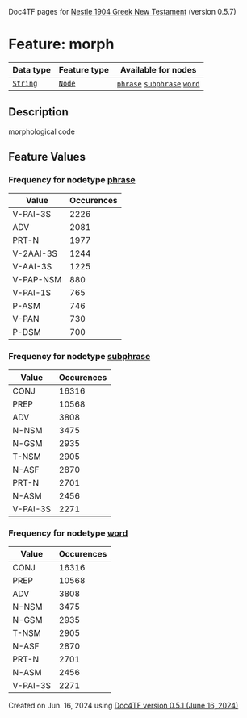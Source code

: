 Doc4TF pages for [Nestle 1904 Greek New Testament](https://github.com/saulocantanhede/tfgreek2/tree/main/tf) (version 0.5.7)
# Feature: morph
Data type|Feature type|Available for nodes
---|---|---
[`String`](featuresbydatatype.md#string)|[`Node`](featuresbytype.md#node)| [`phrase`](featuresbynodetype.md#phrase)  [`subphrase`](featuresbynodetype.md#subphrase)  [`word`](featuresbynodetype.md#word) 
## Description
morphological code
## Feature Values
### Frequency for nodetype [phrase](featuresbynodetype.md#phrase)
Value|Occurences
---|---
V-PAI-3S|2226
ADV|2081
PRT-N|1977
V-2AAI-3S|1244
V-AAI-3S|1225
V-PAP-NSM|880
V-PAI-1S|765
P-ASM|746
V-PAN|730
P-DSM|700
### Frequency for nodetype [subphrase](featuresbynodetype.md#subphrase)
Value|Occurences
---|---
CONJ|16316
PREP|10568
ADV|3808
N-NSM|3475
N-GSM|2935
T-NSM|2905
N-ASF|2870
PRT-N|2701
N-ASM|2456
V-PAI-3S|2271
### Frequency for nodetype [word](featuresbynodetype.md#word)
Value|Occurences
---|---
CONJ|16316
PREP|10568
ADV|3808
N-NSM|3475
N-GSM|2935
T-NSM|2905
N-ASF|2870
PRT-N|2701
N-ASM|2456
V-PAI-3S|2271
 

Created on Jun. 16, 2024 using [Doc4TF version 0.5.1 (June 16, 2024)](https://github.com/tonyjurg/Doc4TF/blob/main/CreateFeatureDoc.ipynb) 
